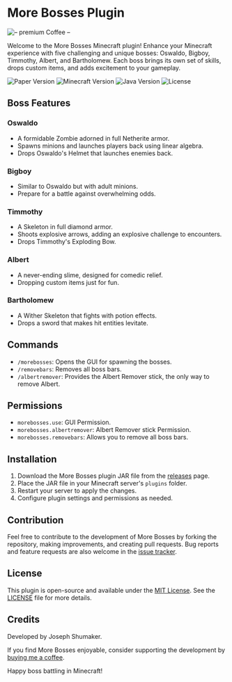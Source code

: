 # More Bosses Plugin

![– premium Coffee –](https://github.com/s5y-ux/MoreBosses/assets/59636597/9849605a-90c8-44ed-a706-9a2aa0404648)

Welcome to the More Bosses Minecraft plugin! Enhance your Minecraft experience with five challenging and unique bosses: Oswaldo, Bigboy, Timmothy, Albert, and Bartholomew. Each boss brings its own set of skills, drops custom items, and adds excitement to your gameplay.

![Paper Version](https://img.shields.io/badge/Paper-1.20%2B-white)
![Minecraft Version](https://img.shields.io/badge/Minecraft-1.20%2B-brightgreen)
![Java Version](https://img.shields.io/badge/Java-19-orange)
![License](https://img.shields.io/badge/License-MIT-blue)
## Boss Features

### Oswaldo
- A formidable Zombie adorned in full Netherite armor.
- Spawns minions and launches players back using linear algebra.
- Drops Oswaldo's Helmet that launches enemies back.

### Bigboy
- Similar to Oswaldo but with adult minions.
- Prepare for a battle against overwhelming odds.

### Timmothy
- A Skeleton in full diamond armor.
- Shoots explosive arrows, adding an explosive challenge to encounters.
- Drops Timmothy's Exploding Bow.

### Albert
- A never-ending slime, designed for comedic relief.
- Dropping custom items just for fun.

### Bartholomew
- A Wither Skeleton that fights with potion effects.
- Drops a sword that makes hit entities levitate.

## Commands

- `/morebosses`: Opens the GUI for spawning the bosses.
- `/removebars`: Removes all boss bars.
- `/albertremover`: Provides the Albert Remover stick, the only way to remove Albert.

## Permissions

- `morebosses.use`: GUI Permission.
- `morebosses.albertremover`: Albert Remover stick Permission.
- `morebosses.removebars`: Allows you to remove all boss bars.


## Installation

1. Download the More Bosses plugin JAR file from the [releases](https://www.spigotmc.org/resources/%E2%9C%A8-morebosses-%E2%9C%A8-new-bosses-custom-effects-custom-items.113837/) page.
2. Place the JAR file in your Minecraft server's `plugins` folder.
3. Restart your server to apply the changes.
4. Configure plugin settings and permissions as needed.

## Contribution

Feel free to contribute to the development of More Bosses by forking the repository, making improvements, and creating pull requests. Bug reports and feature requests are also welcome in the [issue tracker](https://github.com/s5y-ux/MoreBosses/issues).

## License

This plugin is open-source and available under the [MIT License](https://github.com/s5y-ux/MoreBosses/blob/main/LICENSE). See the [LICENSE](https://github.com/s5y-ux/MoreBosses/blob/main/LICENSE) file for more details.

## Credits

Developed by Joseph Shumaker.

If you find More Bosses enjoyable, consider supporting the development by [buying me a coffee](link_to_donation_page).

Happy boss battling in Minecraft!
